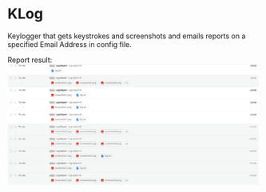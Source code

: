 # KLog
Keylogger that gets keystrokes and screenshots and emails reports on a specified Email Address in config file.

Report result: <br>
![result](https://github.com/tenick/KLog/blob/master/report.jpg)
